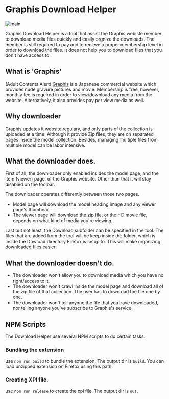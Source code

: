# Graphis Download Helper

![main](https://github.com/wutipong/graphis-download-firefox/workflows/main/badge.svg)

Graphis Download Helper is a tool that assist the Graphis webiste member to download media files quickly and easily orgnize the downloads. The member is still required to pay and to recieve a proper membership level in order to download the files. It does not help you to download files that you don't have access to.

## What is 'Graphis'

(Adult Contents Alert) [Graphis](http://graphis.ne.jp/) is a Japanese commercial website which provides nude gravure pictures and movie. Membership is free, however, monthly fee is required in order to view/download any media from the website. Alternatively, it also provides pay per view media as well.

## Why downloader

Graphis updates it website regulary, and only parts of the collection is uploaded at a time. Although it provide Zip files, they are on separated pages inside the model collection. Besides, managing multiple files from multiple model can be labor intensive. 

## What the downloader does.

First of all, the downloader only enabled insides the model page, and the item (viewer) page, of the Graphis website. Other than that it will stay disabled on the toolbar.

The downloader operates differently between those two pages.

* Model page will download the model heading image and any viewer page's thumbnail.
* The viewer page will download the zip file, or the HD movie file, depends on what kind of media you're viewing.

Last but not least, the Download subfolder can be specified in the tool. The files that are added from the tool will be keep inside the folder, which is inside the Dowload directory Firefox is setup to. This will make organizing downloaded files easier.

## What the downloader doesn't do.

* The downloader won't allow you to download media which you have no right/access to it. 
* The downloader won't crawl inside the model page and download all of the zip file of that collection. The user has to download the file one by one.
* The downloader won't tell anyone the file that you have downloaded, nor telling anyone you've subscribe to Graphis's service.


## NPM Scripts
The Download Helper use several NPM scripts to do certain tasks. 

### Bundling the extension
use `npm run build` to bundle the extension. The output dir is `build`. You can load unzipped extension on Firefox using this path.

### Creating XPI file.
use `npm run release` to create the xpi file. The output dir is `out`.